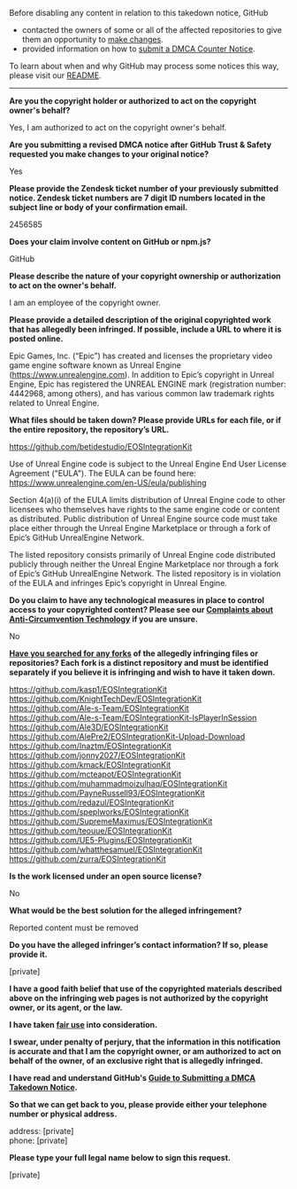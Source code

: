 Before disabling any content in relation to this takedown notice, GitHub
- contacted the owners of some or all of the affected repositories to give them an opportunity to [make changes](https://docs.github.com/en/github/site-policy/dmca-takedown-policy#a-how-does-this-actually-work).
- provided information on how to [submit a DMCA Counter Notice](https://docs.github.com/en/articles/guide-to-submitting-a-dmca-counter-notice).

To learn about when and why GitHub may process some notices this way, please visit our [README](https://github.com/github/dmca/blob/master/README.md#anatomy-of-a-takedown-notice).

---

**Are you the copyright holder or authorized to act on the copyright owner's behalf?**

Yes, I am authorized to act on the copyright owner's behalf.

**Are you submitting a revised DMCA notice after GitHub Trust & Safety requested you make changes to your original notice?**

Yes

**Please provide the Zendesk ticket number of your previously submitted notice. Zendesk ticket numbers are 7 digit ID numbers located in the subject line or body of your confirmation email.**

2456585

**Does your claim involve content on GitHub or npm.js?**

GitHub

**Please describe the nature of your copyright ownership or authorization to act on the owner's behalf.**

I am an employee of the copyright owner.

**Please provide a detailed description of the original copyrighted work that has allegedly been infringed. If possible, include a URL to where it is posted online.**

Epic Games, Inc. (“Epic”) has created and licenses the proprietary video game engine software known as Unreal Engine (https://www.unrealengine.com). In addition to Epic’s copyright in Unreal Engine, Epic has registered the UNREAL ENGINE mark (registration number: 4442968, among others), and has various common law trademark rights related to Unreal Engine.

**What files should be taken down? Please provide URLs for each file, or if the entire repository, the repository’s URL.**

https://github.com/betidestudio/EOSIntegrationKit

Use of Unreal Engine code is subject to the Unreal Engine End User License Agreement ("EULA"). The EULA can be found here:  
https://www.unrealengine.com/en-US/eula/publishing

Section 4(a)(i) of the EULA limits distribution of Unreal Engine code to other licensees who themselves have rights to the same engine code or content as distributed. Public distribution of Unreal Engine source code must take place either through the Unreal Engine Marketplace or through a fork of Epic’s GitHub UnrealEngine Network.

The listed repository consists primarily of Unreal Engine code distributed publicly through neither the Unreal Engine Marketplace nor through a fork of Epic’s GitHub UnrealEngine Network. The listed repository is in violation of the EULA and infringes Epic’s copyright in Unreal Engine.

**Do you claim to have any technological measures in place to control access to your copyrighted content? Please see our <a href="https://docs.github.com/articles/guide-to-submitting-a-dmca-takedown-notice#complaints-about-anti-circumvention-technology">Complaints about Anti-Circumvention Technology</a> if you are unsure.**

No

**<a href="https://docs.github.com/articles/dmca-takedown-policy#b-what-about-forks-or-whats-a-fork">Have you searched for any forks</a> of the allegedly infringing files or repositories? Each fork is a distinct repository and must be identified separately if you believe it is infringing and wish to have it taken down.**

https://github.com/kasp1/EOSIntegrationKit  
https://github.com/KnightTechDev/EOSIntegrationKit  
https://github.com/Ale-s-Team/EOSIntegrationKit  
https://github.com/Ale-s-Team/EOSIntegrationKit-IsPlayerInSession  
https://github.com/Ale3D/EOSIntegrationKit  
https://github.com/AlePre2/EOSIntegrationKit-Upload-Download  
https://github.com/Inaztm/EOSIntegrationKit  
https://github.com/jonny2027/EOSIntegrationKit  
https://github.com/kmack/EOSIntegrationKit  
https://github.com/mcteapot/EOSIntegrationKit  
https://github.com/muhammadmoizulhaq/EOSIntegrationKit  
https://github.com/PayneRussell93/EOSIntegrationKit  
https://github.com/redazul/EOSIntegrationKit  
https://github.com/speplworks/EOSIntegrationKit  
https://github.com/SupremeMaximus/EOSIntegrationKit  
https://github.com/teouue/EOSIntegrationKit  
https://github.com/UE5-Plugins/EOSIntegrationKit  
https://github.com/whatthesamuel/EOSIntegrationKit  
https://github.com/zurra/EOSIntegrationKit

**Is the work licensed under an open source license?**

No

**What would be the best solution for the alleged infringement?**

Reported content must be removed

**Do you have the alleged infringer’s contact information? If so, please provide it.**

[private]

**I have a good faith belief that use of the copyrighted materials described above on the infringing web pages is not authorized by the copyright owner, or its agent, or the law.**

**I have taken <a href="https://www.lumendatabase.org/topics/22">fair use</a> into consideration.**

**I swear, under penalty of perjury, that the information in this notification is accurate and that I am the copyright owner, or am authorized to act on behalf of the owner, of an exclusive right that is allegedly infringed.**

**I have read and understand GitHub's <a href="https://docs.github.com/articles/guide-to-submitting-a-dmca-takedown-notice/">Guide to Submitting a DMCA Takedown Notice</a>.**

**So that we can get back to you, please provide either your telephone number or physical address.**

address: [private]  
phone: [private]  

**Please type your full legal name below to sign this request.**

[private]  

